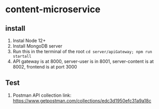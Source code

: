 # content-microservice

## install
1. Instal Node 12+
2. Install MongoDB server
3. Run this in the terminal of the root `cd server/apiGateway; npm run startall`
4. API gateway is at 8000, server-user is in 8001, server-content is at 8002, frontend is at port 3000  

## Test
1. Postman API collection link: https://www.getpostman.com/collections/edc3d1950efc31a9a18c
